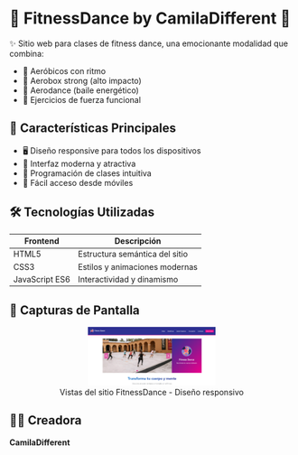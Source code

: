 # 💃 FitnessDance by CamilaDifferent 🕺

✨ Sitio web para clases de fitness dance, una emocionante modalidad que combina:
- 🎵 Aeróbicos con ritmo
- 🥊 Aerobox strong (alto impacto)
- 💃 Aerodance (baile energético)
- 💪 Ejercicios de fuerza funcional

## 🌟 Características Principales
- 🖥️ Diseño responsive para todos los dispositivos
- 🎨 Interfaz moderna y atractiva
- 📅 Programación de clases intuitiva
- 📱 Fácil acceso desde móviles

## 🛠️ Tecnologías Utilizadas
| Frontend       | Descripción                          |
|----------------|--------------------------------------|
| HTML5          | Estructura semántica del sitio       |
| CSS3           | Estilos y animaciones modernas       |
| JavaScript ES6 | Interactividad y dinamismo           |

## 📸 Capturas de Pantalla

<div align="center">
  <img src="screenshot/captura.png" width="45%" alt="Página principal">
  <br>Vistas del sitio FitnessDance - Diseño responsivo
</div>


## 👩‍💻 Creadora
**CamilaDifferent** 
